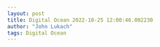 ```yaml
---
layout: post
title: Digital Ocean 2022-10-25 12:00:46.002230
author: "John Lukach"
tags: Digital Ocean
---
```


